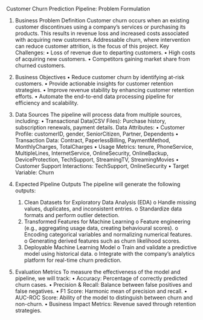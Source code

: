 Customer Churn Prediction Pipeline: Problem Formulation

1. Business Problem Definition
Customer churn occurs when an existing customer discontinues using a company’s services or purchasing its products. This results in revenue loss and increased costs associated with acquiring new customers. Addressable churn, where intervention can reduce customer attrition, is the focus of this project.
Key Challenges:
•	Loss of revenue due to departing customers.
•	High costs of acquiring new customers.
•	Competitors gaining market share from churned customers.

2. Business Objectives
•	Reduce customer churn by identifying at-risk customers.
•	Provide actionable insights for customer retention strategies.
•	Improve revenue stability by enhancing customer retention efforts.
•	Automate the end-to-end data processing pipeline for efficiency and scalability.

3. Data Sources
The pipeline will process data from multiple sources, including:
•	Transactional Data(CSV Files): Purchase history, subscription renewals, payment details.
Data Attributes:
•	Customer Profile: customerID, gender, SeniorCitizen, Partner, Dependents
•	Transaction Data: Contract, PaperlessBilling, PaymentMethod, MonthlyCharges, TotalCharges
•	Usage Metrics: tenure, PhoneService, MultipleLines, InternetService, OnlineSecurity, OnlineBackup, DeviceProtection, TechSupport, StreamingTV, StreamingMovies
•	Customer Support Interactions: TechSupport, OnlineSecurity
•	Target Variable: Churn

4. Expected Pipeline Outputs
The pipeline will generate the following outputs:
    1.	Clean Datasets for Exploratory Data Analysis (EDA)
    o	Handle missing values, duplicates, and inconsistent entries.
    o	Standardize data formats and perform outlier detection.
    2.	Transformed Features for Machine Learning
    o	Feature engineering (e.g., aggregating usage data, creating behavioural scores).
    o	Encoding categorical variables and normalizing numerical features.
    o	Generating derived features such as churn likelihood scores.
    3.	Deployable Machine Learning Model
    o	Train and validate a predictive model using historical data.
    o	Integrate with the company’s analytics platform for real-time churn prediction.

5. Evaluation Metrics
To measure the effectiveness of the model and pipeline, we will track:
•	Accuracy: Percentage of correctly predicted churn cases.
•	Precision & Recall: Balance between false positives and false negatives.
•	F1 Score: Harmonic mean of precision and recall.
•	AUC-ROC Score: Ability of the model to distinguish between churn and non-churn.
•	Business Impact Metrics: Revenue saved through retention strategies.

